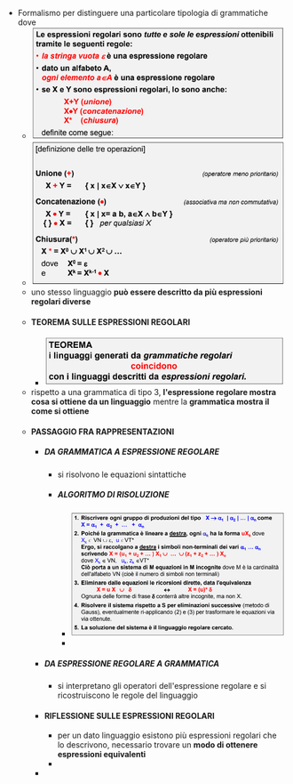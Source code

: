 - Formalismo per distinguere una particolare tipologia di grammatiche dove
	- ![image.png](../assets/image_1681222625710_0.png)
	- ![image.png](../assets/image_1681222734551_0.png)
	- uno stesso linguaggio **può essere descritto da più espressioni regolari diverse**
	- #### TEOREMA SULLE ESPRESSIONI REGOLARI
		- ![image.png](../assets/image_1681222870812_0.png)
	- rispetto a una grammatica di tipo 3, **l'espressione regolare mostra cosa si ottiene da un linguaggio** mentre la **grammatica mostra il come si ottiene**
	- #### PASSAGGIO FRA RAPPRESENTAZIONI
		- ##### DA GRAMMATICA A ESPRESSIONE REGOLARE
			- si risolvono le equazioni sintattiche
			- ##### ALGORITMO DI RISOLUZIONE
				- ![image.png](../assets/image_1681225673500_0.png)
				-
		- ##### DA ESPRESSIONE REGOLARE A GRAMMATICA
			- si interpretano gli operatori dell'espressione regolare e si ricostruiscono le regole del linguaggio
		- #### RIFLESSIONE SULLE ESPRESSIONI REGOLARI
			- per un dato linguaggio esistono più espressioni regolari che lo descrivono, necessario trovare un **modo di ottenere espressioni equivalenti**
			-
		-